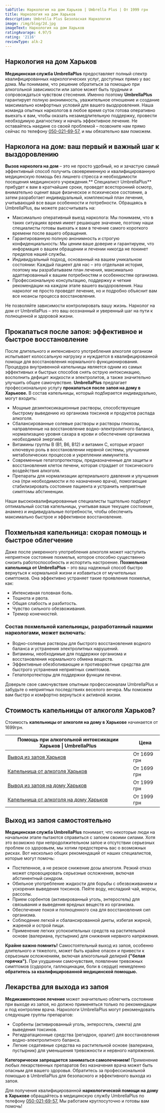 ```yaml
---
tabTitle: Наркология на дом Харьков | Umbrella Plus | От 1999 грн
title: Наркология на дом Харьков
description: Umbrella Plus Безопасная Наркология
image: /img/blog/2d.jpg
imageText: Наркология на дом Харьков
ratingAvarage: 4.97/5
rating: '2116'
reviewType: alk-2
---
```


## Наркология на дом Харьков

**Медицинская служба UmbrellaPlus** предоставляет полный спектр квалифицированных наркологических услуг, доступных прямо у вас дома. Мы понимаем, что решение обратиться за помощью при алкогольной зависимости или запое может быть трудным и сопровождаться чувством стеснения. Именно поэтому **UmbrellaPlus** гарантирует полную анонимность, уважительное отношение и создание максимально комфортных условий для вашего выздоровления. Наша команда опытных наркологов в любое время суток готова оперативно выехать к вам, чтобы оказать незамедлительную поддержку, провести необходимую диагностику и начать эффективное лечение. Не оставайтесь наедине со своей проблемой – позвоните нам прямо сейчас по телефону [050-021-69-57](tel:0500216957), и мы обязательно вам поможем.

## Нарколога на дом: ваш первый и важный шаг к выздоровлению

**Вызов нарколога на дом** – это не просто удобный, но и зачастую самый эффективный способ получить своевременную и квалифицированную медицинскую помощь без лишнего стресса и необходимости посещения медицинского учреждения.\*\* Специалист UmbrellaPlus\*\* прибудет к вам в кратчайшие сроки, проведет всесторонний осмотр, внимательно оценит ваше физическое и психическое состояние, а затем разработает индивидуальный, комплексный план лечения, учитывающий все ваши особенности и потребности. Обращаясь в UmbrellaPlus, вы можете рассчитывать на:

* Максимально оперативный выезд нарколога: Мы понимаем, что в таких ситуациях время имеет решающее значение, поэтому наши специалисты готовы выехать к вам в течение самого короткого времени после вашего обращения.
* Гарантированную полную анонимность и строгую конфиденциальность: Мы ценим ваше доверие и гарантируем, что информация о вашем обращении и лечении никогда не покинет пределов нашей службы.
* Индивидуальный подход, основанный на вашем уникальном состоянии: Каждый пациент для нас – это отдельная история, поэтому мы разрабатываем план лечения, максимально адаптированный к вашим потребностям и особенностям организма.
* Профессиональную консультацию, поддержку и четкие рекомендации на каждом этапе вашего выздоровления. Наш нарколог не просто проведет лечение, но и подробно объяснит вам все нюансы процесса восстановления.

Не позволяйте зависимости контролировать вашу жизнь. Нарколог на дом от UmbrellaPlus – это ваш осознанный и уверенный шаг на пути к полноценной и здоровой жизни.

## Прокапаться после запоя: эффективное и быстрое восстановление

После длительного и интенсивного употребления алкоголя организм испытывает колоссальную нагрузку и нуждается в квалифицированной помощи для восстановления нормального функционирования. Процедура внутривенной капельницы является одним из самых эффективных и быстрых способов снять острую интоксикацию, восполнить дефицит жидкости и электролитов, а также значительно улучшить общее самочувствие. **UmbrellaPlus** предлагает профессиональную услугу **прокапаться после запоя на дому в Харькове.** В состав капельницы, который подбирается индивидуально, могут входить:

* Мощные дезинтоксикационные растворы, способствующие быстрому выведению из организма токсинов и продуктов распада алкоголя.
* Сбалансированные солевые растворы и растворы глюкозы, направленные на восстановление водно-электролитного баланса, нормализацию уровня сахара в крови и обеспечение организма необходимой энергией.
* Витамины группы B (B1, B6, B12) и витамин C, которые играют ключевую роль в восстановлении нервной системы, улучшении метаболических процессов и укреплении иммунитета.
* Современные гепатопротекторы, предназначенные для защиты и восстановления клеток печени, которая страдает от токсического воздействия алкоголя.
* Препараты для нормализации артериального давления и улучшения сна (при необходимости и по назначению врача), помогающие стабилизировать состояние пациента и устранить неприятные симптомы абстиненции.

Наши высококвалифицированные специалисты тщательно подберут оптимальный состав капельницы, учитывая ваше текущее состояние, анамнез и индивидуальные потребности, чтобы обеспечить максимально быстрое и эффективное восстановление.

## Похмельная капельница: скорая помощь и быстрое облегчение

Даже после умеренного употребления алкоголя может наступить неприятное состояние похмелья, которое способно существенно снизить работоспособность и испортить настроение. **Похмельная капельница от UmbrellaPlus** – это ваш надежный способ быстро вернуться к нормальной жизни и избавиться от мучительных симптомов. Она эффективно устраняет такие проявления похмелья, как:

* Интенсивная головная боль.
* Тошнота и рвота.
* Общая слабость и разбитость.
* Чувство сильного обезвоживания.
* Тремор конечностей.

### Состав похмельной капельницы, разработанный нашими наркологами, может включать:

* Водно-солевые растворы для быстрого восстановления водного баланса и устранения электролитных нарушений.
* Витамины, необходимые для поддержки организма и восстановления нормального обмена веществ.
* Эффективные обезболивающие и противорвотные средства для быстрого устранения неприятных симптомов.
* Гепатопротекторы для поддержки функции печени.

Доверьте свое самочувствие опытным профессионалам UmbrellaPlus и забудьте о неприятных последствиях веселого вечера. Мы поможем вам быстро и комфортно вернуться к активной жизни.

## Стоимость капельницы от алкоголя Харьков?

Стоимость **капельницы от алкоголя на дому в Харькове** начинается от 1699грн.

| Помощь при алкогольной интоксикации Харьков \| UmbrellaPlus                                                           | Цена        |
| --------------------------------------------------------------------------------------------------------------------- | ----------- |
| [Вывод из запоя Харьков](https://umbrella-plus.com.ua/kharkiv/vivod-iz-zapoia-kharkiv/)                               | От 1699 грн |
| [Капельница от алкоголя Харьков](https://umbrella-plus.com.ua/kharkiv/kapelnica_ot_alkogola_kharkiv/)                 | От 1699 грн |
| [Вывод из запоя на дому Харьков](https://umbrella-plus.com.ua/kharkiv/vivod-iz-zapoia-na-domy-kharkiv/)               | От 1999 грн |
| [Капельница от алкоголя на дому Харьков](https://umbrella-plus.com.ua/kharkiv/kapelnica_ot_alkogola_na_domy_kharkiv/) | От 1999 грн |

## Выход из запоя самостоятельно

**Медицинская служба UmbrellaPlus** понимает, что некоторые люди на начальном этапе пытаются справиться с запоем своими силами. Хотя это возможно при непродолжительном запое и отсутствии серьезных проблем со здоровьем, мы хотим предостеречь вас о возможных рисках. Вот несколько общих рекомендаций от наших специалистов, которые могут помочь:

* Постепенное, а не резкое снижение дозы алкоголя. Резкий отказ может спровоцировать серьезные осложнения, включая абстинентный синдром.
* Обильное употребление жидкости для борьбы с обезвоживанием и ускорения выведения токсинов. Пейте воду, несладкий чай, морсы, рассолы.
* Прием сорбентов (активированный уголь, энтеросгель) для связывания и выведения вредных веществ из организма.
* Обеспечение покоя и полноценного сна для восстановления сил организма.
* Соблюдение легкой и сбалансированной диеты, избегая жирной, жареной и острой пищи.
* Применение легких успокоительных средств на растительной основе (валериана, пустырник) для снижения нервного напряжения.

**Крайне важно помнить!** Самостоятельный выход из запоя, особенно длительного и тяжелого, может быть крайне опасен и привести к серьезным осложнениям, включая алкогольный делирий **("белая горячка").** При ухудшении самочувствия, появлении тревожных симптомов (судороги, галлюцинации, боли в сердце) немедленно **обратитесь за квалифицированной медицинской помощью.**

## Лекарства для выхода из запоя

**Медикаментозное лечение** может значительно облегчить состояние при выходе из запоя, но должно применяться только по рекомендации и под контролем врача. Наркологи UmbrellaPlus могут рекомендовать следующие группы препаратов:

* Сорбенты (активированный уголь, энтеросгель, смекта) для выведения токсинов.
* Регидратационные средства (регидрон, оралит) для восстановления водно-электролитного баланса.
* Легкие седативные средства на растительной основе (валериана, пустырник) для уменьшения тревожности и нервного напряжения.

**Категорически запрещается заниматься самолечением!** Применение любых лекарственных препаратов без назначения врача может быть опасным для вашего здоровья. Обратитесь за профессиональной помощью в UmbrellaPlus для безопасного и эффективного выхода из запоя.

Для получения квалифицированной **наркологической помощи на дому в Харькове** обращайтесь в медицинскую службу UmbrellaPlus по телефону [050-021-69-57.](tel:0500216957) Мы работаем круглосуточно и готовы вам помочь!
